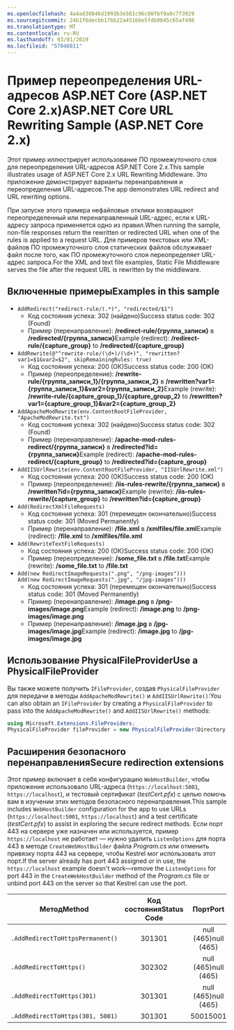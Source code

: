 ```yaml
---
ms.openlocfilehash: 4a4ad30846d1993b3e561c96c00fbf9a0c7f3929
ms.sourcegitcommit: 24b1f6decbb17bb22a45166e5fdb0845c65af498
ms.translationtype: MT
ms.contentlocale: ru-RU
ms.lasthandoff: 03/01/2019
ms.locfileid: "57040811"
---
```

# <a name="aspnet-core-url-rewriting-sample-aspnet-core-2x"></a><span data-ttu-id="4cc16-101">Пример переопределения URL-адресов ASP.NET Core (ASP.NET Core 2.x)</span><span class="sxs-lookup"><span data-stu-id="4cc16-101">ASP.NET Core URL Rewriting Sample (ASP.NET Core 2.x)</span></span>

<span data-ttu-id="4cc16-102">Этот пример иллюстрирует использование ПО промежуточного слоя для переопределения URL-адресов ASP.NET Core 2.x.</span><span class="sxs-lookup"><span data-stu-id="4cc16-102">This sample illustrates usage of ASP.NET Core 2.x URL Rewriting Middleware.</span></span> <span data-ttu-id="4cc16-103">Это приложение демонстрирует варианты перенаправления и переопределения URL-адресов.</span><span class="sxs-lookup"><span data-stu-id="4cc16-103">The app demonstrates URL redirect and URL rewriting options.</span></span>

<span data-ttu-id="4cc16-104">При запуске этого примера нефайловые отклики возвращают переопределенный или перенаправленный URL-адрес, если к URL-адресу запроса применяется одно из правил.</span><span class="sxs-lookup"><span data-stu-id="4cc16-104">When running the sample, non-file responses return the rewritten or redirected URL when one of the rules is applied to a request URL.</span></span> <span data-ttu-id="4cc16-105">Для примеров текстовых или XML-файлов ПО промежуточного слоя статических файлов обслуживает файл после того, как ПО промежуточного слоя переопределяет URL-адрес запроса.</span><span class="sxs-lookup"><span data-stu-id="4cc16-105">For the XML and text file examples, Static File Middleware serves the file after the request URL is rewritten by the middleware.</span></span>

## <a name="examples-in-this-sample"></a><span data-ttu-id="4cc16-106">Включенные примеры</span><span class="sxs-lookup"><span data-stu-id="4cc16-106">Examples in this sample</span></span>

* `AddRedirect("redirect-rule/(.*)", "redirected/$1")`
  - <span data-ttu-id="4cc16-107">Код состояния успеха: 302 (найдено)</span><span class="sxs-lookup"><span data-stu-id="4cc16-107">Success status code: 302 (Found)</span></span>
  - <span data-ttu-id="4cc16-108">Пример (перенаправление): **/redirect-rule/{группа_записи}** в **/redirected/{группа_записи}**</span><span class="sxs-lookup"><span data-stu-id="4cc16-108">Example (redirect): **/redirect-rule/{capture_group}** to **/redirected/{capture_group}**</span></span>
* `AddRewrite(@"^rewrite-rule/(\d+)/(\d+)", "rewritten?var1=$1&var2=$2", skipRemainingRules: true)`
  - <span data-ttu-id="4cc16-109">Код состояния успеха: 200 (ОК)</span><span class="sxs-lookup"><span data-stu-id="4cc16-109">Success status code: 200 (OK)</span></span>
  - <span data-ttu-id="4cc16-110">Пример (переопределение): **/rewrite-rule/{группа_записи_1}/{группа_записи_2}** в **/rewritten?var1={группа_записи_1}&var2={группа_записи_2}**</span><span class="sxs-lookup"><span data-stu-id="4cc16-110">Example (rewrite): **/rewrite-rule/{capture_group_1}/{capture_group_2}** to **/rewritten?var1={capture_group_1}&var2={capture_group_2}**</span></span>
* `AddApacheModRewrite(env.ContentRootFileProvider, "ApacheModRewrite.txt")`
  - <span data-ttu-id="4cc16-111">Код состояния успеха: 302 (найдено)</span><span class="sxs-lookup"><span data-stu-id="4cc16-111">Success status code: 302 (Found)</span></span>
  - <span data-ttu-id="4cc16-112">Пример (перенаправление): **/apache-mod-rules-redirect/{группа_записи}** в **/redirected?id={группа_записи}**</span><span class="sxs-lookup"><span data-stu-id="4cc16-112">Example (redirect): **/apache-mod-rules-redirect/{capture_group}** to **/redirected?id={capture_group}**</span></span>
* `AddIISUrlRewrite(env.ContentRootFileProvider, "IISUrlRewrite.xml")`
  - <span data-ttu-id="4cc16-113">Код состояния успеха: 200 (ОК)</span><span class="sxs-lookup"><span data-stu-id="4cc16-113">Success status code: 200 (OK)</span></span>
  - <span data-ttu-id="4cc16-114">Пример (переопределение): **/iis-rules-rewrite/{группа_записи}** в **/rewritten?id={группа_записи}**</span><span class="sxs-lookup"><span data-stu-id="4cc16-114">Example (rewrite): **/iis-rules-rewrite/{capture_group}** to **/rewritten?id={capture_group}**</span></span>
* `Add(RedirectXmlFileRequests)`
  - <span data-ttu-id="4cc16-115">Код состояния успеха: 301 (перемещен окончательно)</span><span class="sxs-lookup"><span data-stu-id="4cc16-115">Success status code: 301 (Moved Permanently)</span></span>
  - <span data-ttu-id="4cc16-116">Пример (перенаправление): **/file.xml** в **/xmlfiles/file.xml**</span><span class="sxs-lookup"><span data-stu-id="4cc16-116">Example (redirect): **/file.xml** to **/xmlfiles/file.xml**</span></span>
* `Add(RewriteTextFileRequests)`
  - <span data-ttu-id="4cc16-117">Код состояния успеха: 200 (ОК)</span><span class="sxs-lookup"><span data-stu-id="4cc16-117">Success status code: 200 (OK)</span></span>
  - <span data-ttu-id="4cc16-118">Пример (переопределение): **/some_file.txt** в **/file.txt**</span><span class="sxs-lookup"><span data-stu-id="4cc16-118">Example (rewrite): **/some_file.txt** to **/file.txt**</span></span>
* `Add(new RedirectImageRequests(".png", "/png-images")))`<br>`Add(new RedirectImageRequests(".jpg", "/jpg-images")))`
  - <span data-ttu-id="4cc16-119">Код состояния успеха: 301 (перемещен окончательно)</span><span class="sxs-lookup"><span data-stu-id="4cc16-119">Success status code: 301 (Moved Permanently)</span></span>
  - <span data-ttu-id="4cc16-120">Пример (перенаправление): **/image.png** в **/png-images/image.png**</span><span class="sxs-lookup"><span data-stu-id="4cc16-120">Example (redirect): **/image.png** to **/png-images/image.png**</span></span>
  - <span data-ttu-id="4cc16-121">Пример (перенаправление): **/image.jpg** в **/jpg-images/image.jpg**</span><span class="sxs-lookup"><span data-stu-id="4cc16-121">Example (redirect): **/image.jpg** to **/jpg-images/image.jpg**</span></span>

## <a name="use-a-physicalfileprovider"></a><span data-ttu-id="4cc16-122">Использование PhysicalFileProvider</span><span class="sxs-lookup"><span data-stu-id="4cc16-122">Use a PhysicalFileProvider</span></span>

<span data-ttu-id="4cc16-123">Вы также можете получить `IFileProvider`, создав `PhysicalFileProvider` для передачи в методы `AddApacheModRewrite()` и `AddIISUrlRewrite()`:</span><span class="sxs-lookup"><span data-stu-id="4cc16-123">You can also obtain an `IFileProvider` by creating a `PhysicalFileProvider` to pass into the `AddApacheModRewrite()` and `AddIISUrlRewrite()` methods:</span></span>

```csharp
using Microsoft.Extensions.FileProviders;
PhysicalFileProvider fileProvider = new PhysicalFileProvider(Directory.GetCurrentDirectory());
```

## <a name="secure-redirection-extensions"></a><span data-ttu-id="4cc16-124">Расширения безопасного перенаправления</span><span class="sxs-lookup"><span data-stu-id="4cc16-124">Secure redirection extensions</span></span>

<span data-ttu-id="4cc16-125">Этот пример включает в себя конфигурацию `WebHostBuilder`, чтобы приложение использовало URL-адреса (`https://localhost:5001`, `https://localhost`), и тестовый сертификат (*testCert.pfx*) с целью помочь вам в изучении этих методов безопасного перенаправления.</span><span class="sxs-lookup"><span data-stu-id="4cc16-125">This sample includes `WebHostBuilder` configuration for the app to use URLs (`https://localhost:5001`, `https://localhost`) and a test certificate (*testCert.pfx*) to assist in exploring the secure redirect methods.</span></span> <span data-ttu-id="4cc16-126">Если порт 443 на сервере уже назначен или используется, пример `https://localhost` не работает &mdash; нужно удалить `ListenOptions` для порта 443 в методе `CreateWebHostBuilder` файла *Program.cs* или отменить привязку порта 443 на сервере, чтобы Kestrel мог использовать этот порт.</span><span class="sxs-lookup"><span data-stu-id="4cc16-126">If the server already has port 443 assigned or in use, the `https://localhost` example doesn't work&mdash;remove the `ListenOptions` for port 443 in the `CreateWebHostBuilder` method of the *Program.cs* file or unbind port 443 on the server so that Kestrel can use the port.</span></span>

| <span data-ttu-id="4cc16-127">Метод</span><span class="sxs-lookup"><span data-stu-id="4cc16-127">Method</span></span>                           | <span data-ttu-id="4cc16-128">Код состояния</span><span class="sxs-lookup"><span data-stu-id="4cc16-128">Status Code</span></span> |    <span data-ttu-id="4cc16-129">Порт</span><span class="sxs-lookup"><span data-stu-id="4cc16-129">Port</span></span>    |
| -------------------------------- | :---------: | :--------: |
| `.AddRedirectToHttpsPermanent()` |     <span data-ttu-id="4cc16-130">301</span><span class="sxs-lookup"><span data-stu-id="4cc16-130">301</span></span>     | <span data-ttu-id="4cc16-131">null (465)</span><span class="sxs-lookup"><span data-stu-id="4cc16-131">null (465)</span></span> |
| `.AddRedirectToHttps()`          |     <span data-ttu-id="4cc16-132">302</span><span class="sxs-lookup"><span data-stu-id="4cc16-132">302</span></span>     | <span data-ttu-id="4cc16-133">null (465)</span><span class="sxs-lookup"><span data-stu-id="4cc16-133">null (465)</span></span> |
| `.AddRedirectToHttps(301)`       |     <span data-ttu-id="4cc16-134">301</span><span class="sxs-lookup"><span data-stu-id="4cc16-134">301</span></span>     | <span data-ttu-id="4cc16-135">null (465)</span><span class="sxs-lookup"><span data-stu-id="4cc16-135">null (465)</span></span> |
| `.AddRedirectToHttps(301, 5001)` |     <span data-ttu-id="4cc16-136">301</span><span class="sxs-lookup"><span data-stu-id="4cc16-136">301</span></span>     |    <span data-ttu-id="4cc16-137">5001</span><span class="sxs-lookup"><span data-stu-id="4cc16-137">5001</span></span>    |
